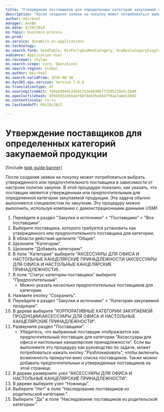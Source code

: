 ```yaml
--- 
title: "Утверждение поставщиков для определенных категорий закупаемой продукции"
description: "После создания заявки на покупку может потребоваться выбрать утвержденного или предпочтительного поставщика в зависимости от настроек политик закупок."
author: mkirknel
manager: AnnBe
ms.date: 8/29/2018
ms.topic: business-process
ms.prod: 
ms.service: dynamics-ax-applications
ms.technology: 
ms.search.form: VendTable, DirPartyEcoResCategory, EcoResCategorySingleLookup, ProcCategoryHierarchyManagement
audience: Application User
ms.reviewer: shylaw
ms.search.scope: Core, Operations
ms.search.region: Global
ms.author: mkirknel
ms.search.validFrom: 2016-06-30
ms.dyn365.ops.version: Version 7.0.0
ms.translationtype: HT
ms.sourcegitcommit: 7e0a5d044133b917a3eb9386773205218e5c1b40
ms.openlocfilehash: 83945932d56abf6bf44476e5647f8ae7abdc3602
ms.contentlocale: ru-ru
ms.lasthandoff: 09/29/2017

---
```

# <a name="approve-vendors-for-specific-procurement-categories"></a>Утверждение поставщиков для определенных категорий закупаемой продукции

[!include [task guide banner](../../includes/task-guide-banner.md)]

После создания заявки на покупку может потребоваться выбрать утвержденного или предпочтительного поставщика в зависимости от настроек политик закупок. В этой процедуре показано, как указать, что поставщик является утвержденным или предпочтительным для определенной категории закупаемой продукции. Эта задача обычно выполняется специалистом по закупкам. Эту процедуру можно выполнить, используя компанию с демонстрационными данными USMF.

1. Перейдите в раздел "Закупки и источники" > "Поставщики" > "Все поставщики".
2. Выберите поставщика, которого требуется установить как утвержденного или предпочтительного поставщика для категории.
3. В области действий щелкните "Общие".
4. Щелкните "Категории".
5. Щелкните "Добавить категорию".
6. В поле "Категория" выберите "АКСЕССУАРЫ ДЛЯ ОФИСА И НАСТОЛЬНЫЕ КАНЦЕЛЯРСКИЕ ПРИНАДЛЕЖНОСТИ (АКСЕССУАРЫ ДЛЯ ОФИСА И НАСТОЛЬНЫЕ КАНЦЕЛЯРСКИЕ ПРИНАДЛЕЖНОСТИ).
7. В поле "Статус категории поставщика" выберите "Предпочтительный".
    * Можно указать несколько предпочтительных поставщиков для категории.  
8. Нажмите кнопку "Сохранить".
9. Перейдите в раздел "Закупки и источники" > "Категории закупаемой продукции".
10. В дереве выберите "КОРПОРАТИВНЫЕ КАТЕГОРИИ ЗАКУПАЕМОЙ ПРОДУКЦИИ\АКСЕССУАРЫ ДЛЯ ОФИСА И НАСТОЛЬНЫЕ КАНЦЕЛЯРСКИЕ ПРИНАДЛЕЖНОСТИ".
11. Разверните раздел "Поставщики".
    * Убедитесь, что выбранный поставщик отображается как предпочтительный поставщик для категории "Аксессуары для офиса и настольные канцелярские принадлежности". Если вы выполняете эту процедуру как руководство по задаче, может потребоваться нажать кнопку "Разблокировать", чтобы включить возможность прокрутки вниз списка поставщиков.  Также можно добавить предпочтительных и утвержденных поставщиков на этой странице.  
12. В дереве разверните узел "АКСЕССУАРЫ ДЛЯ ОФИСА И НАСТОЛЬНЫЕ КАНЦЕЛЯРСКИЕ ПРИНАДЛЕЖНОСТИ".
13. В дереве выберите узел "Ножницы".
14. Выберите "Нет" в поле "Наследование поставщиков из родительской категории:".
15. Выберите "Да" в поле "Наследование поставщиков из родительской категории:".


